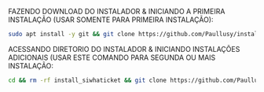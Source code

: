 FAZENDO DOWNLOAD DO INSTALADOR & INICIANDO A PRIMEIRA INSTALAÇÃO (USAR SOMENTE PARA PRIMEIRA INSTALAÇÃO):

```bash
sudo apt install -y git && git clone https://github.com/Paullusy/install_siwhaticket.git && sudo chmod -R 777 install_siwhaticket && cd install_siwhaticket&& sudo ./install_primaria
```

ACESSANDO DIRETORIO DO INSTALADOR & INICIANDO INSTALAÇÕES ADICIONAIS (USAR ESTE COMANDO PARA SEGUNDA OU MAIS INSTALAÇÃO:
```bash
cd && rm -rf install_siwhaticket && git clone https://github.com/Paullusy/install_siwhaticket.git && sudo chmod -R 777 install_siwhaticket && cd install_siwhaticket && sudo ./install_instancia
```

